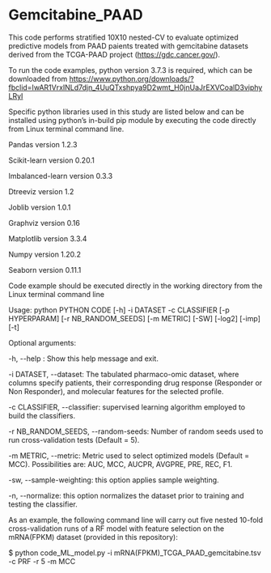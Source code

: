 # Gemcitabine_PAAD
This code performs stratified 10X10 nested-CV to evaluate optimized predictive models from PAAD paients treated with gemcitabine datasets derived from the TCGA-PAAD project (https://gdc.cancer.gov/).

To run the code examples, python version 3.7.3 is required, which can be downloaded from https://www.python.org/downloads/?fbclid=IwAR1VrxINLd7djn_4UuQTxshpya9D2wmt_H0jnUaJrEXVCoalD3viphyLRyI

Specific python libraries used in this study are listed below and can be installed using python’s in-build pip module by executing the code directly from Linux terminal command line.

Pandas version 1.2.3

Scikit-learn version 0.20.1

Imbalanced-learn version 0.3.3

Dtreeviz version 1.2

Joblib version 1.0.1

Graphviz version 0.16

Matplotlib version 3.3.4

Numpy version 1.20.2

Seaborn version 0.11.1

Code example should be executed directly in the working directory from the Linux terminal command line

Usage: python PYTHON CODE [-h] -i DATASET -c CLASSIFIER [-p HYPERPARAM] [-r NB_RANDOM_SEEDS] [-m METRIC] [-SW] [-log2] [-imp] [-t]

Optional arguments:

-h, --help : Show this help message and exit.

-i DATASET, --dataset: The tabulated pharmaco-omic dataset, where columns specify patients, their corresponding drug response (Responder or Non Responder), and molecular features for the selected profile.

-c CLASSIFIER, --classifier: supervised learning algorithm employed to build the classifiers.

-r NB_RANDOM_SEEDS, --random-seeds: Number of random seeds used to run cross-validation tests (Default = 5).

-m METRIC, --metric: Metric used to select optimized models (Default = MCC). Possibilities are: AUC, MCC, AUCPR, AVGPRE, PRE, REC, F1.

-sw, --sample-weighting: this option applies sample weighting.

-n, --normalize: this option normalizes the dataset prior to training and testing the classifier.

As an example, the following command line will carry out five nested 10-fold cross-validation runs of a RF model with feature selection on the mRNA(FPKM) dataset (provided in this repository):

$ python code_ML_model.py -i mRNA(FPKM)_TCGA_PAAD_gemcitabine.tsv -c PRF -r 5 -m MCC
